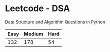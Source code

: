 # Leetcode - DSA

Data Structure and Algorithm Questions in Python

| Easy   |  Medium  | Hard |
|--------|----------|------|
|   132  |    178   |  54  |

